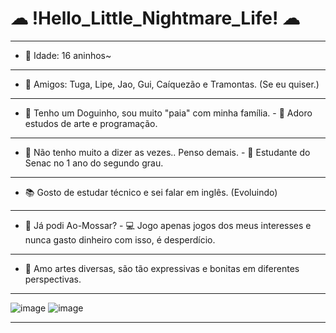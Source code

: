 # ☁ !Hello_Little_Nightmare_Life! ☁ 
__________________________________________________________________________________________________________________________
- 💖 Idade: 16 aninhos~
-------------------------------------------------------------------------------------------------------------------------
- 🌱 Amigos: Tuga, Lipe, Jao, Gui, Caíquezão e Tramontas. (Se eu quiser.)
-------------------------------------------------------------------------------------------------------------------------
- 🐶 Tenho um Doguinho, sou muito "paia" com minha família. - 🤔 Adoro estudos de arte e programação.
-------------------------------------------------------------------------------------------------------------------------
- 💬 Não tenho muito a dizer as vezes.. Penso demais. - 🦖 Estudante do Senac no 1 ano do segundo grau.
--------------------------------------------------------------------------------------------------------------------------
- 📚 Gosto de estudar técnico e sei falar em inglês. (Evoluindo)
--------------------------------------------------------------------------------------------------------------------------
- 🍔 Já podi Ao-Mossar? - 💻 Jogo apenas jogos dos meus interesses e nunca gasto dinheiro com isso, é desperdício.
--------------------------------------------------------------------------------------------------------------------------
- 🎨 Amo artes diversas, são tão expressivas e bonitas em diferentes perspectivas.
__________________________________________________________________________________________________________________________
![image](https://github.com/BatataDeCodigos/BatataDeCodigos/assets/134552777/6f0c9182-f720-4219-b14a-61d1503eb6f2)
 ![image](https://github.com/BatataDeCodigos/BatataDeCodigos/assets/134552777/c4f4cafa-baf1-4a55-b723-b6f050e526c4)

__________________________________________________________________________________________________________________________




